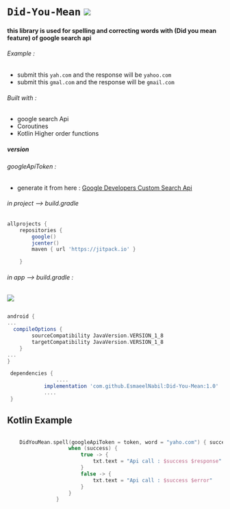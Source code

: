 #  `Did-You-Mean`  [![](https://jitpack.io/v/EsmaeelNabil/Did-You-Mean.svg)](https://jitpack.io/#EsmaeelNabil/Did-You-Mean)

#### this library is used for spelling and correcting words with (Did you mean feature) of google search api

###### Example :
- submit this `yah.com` and the response will be `yahoo.com`
- submit this `gmal.com` and the response will be `gmail.com`

###### Built with :
- google search Api
- Coroutines
- Kotlin Higher order functions


##### version 

###### googleApiToken :
- generate it from here : [Google Developers Custom Search Api](https://developers.google.com/custom-search/v1/introduction#identify_your_application_to_google_with_api_key)

###### in project --> build.gradle


```gradle
allprojects {
    repositories {
        google()
        jcenter()
        maven { url 'https://jitpack.io' }

    }
```

###### in app --> build.gradle : 
[![](https://jitpack.io/v/EsmaeelNabil/Did-You-Mean.svg)](https://jitpack.io/#EsmaeelNabil/Did-You-Mean)

```gradle

android {
...
  compileOptions {
        sourceCompatibility JavaVersion.VERSION_1_8
        targetCompatibility JavaVersion.VERSION_1_8
    }
...
}

 dependencies {
                ....
	        implementation 'com.github.EsmaeelNabil:Did-You-Mean:1.0' 
	        ....
 }
```



Kotlin Example
--------------

```kotlin

    DidYouMean.spell(googleApiToken = token, word = "yaho.com") { success, error, response ->
                    when (success) {
                        true -> {
                            txt.text = "Api call : $success $response"
                        }
                        false -> {
                            txt.text = "Api call : $success $error"
                        }
                    }
                }
```


